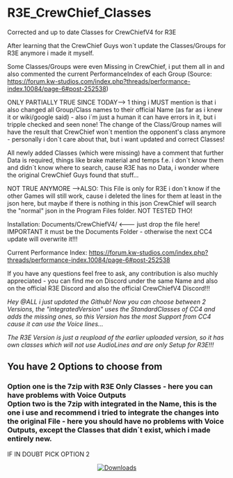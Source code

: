 # R3E_CrewChief_Classes
Corrected and up to date Classes for CrewChiefV4 for R3E

After learning that the CrewChief Guys won´t update the Classes/Groups for R3E anymore i made it myself.

Some Classes/Groups were even Missing in CrewChief, i put them all in and also commented the current PerformanceIndex of each Group (Source: https://forum.kw-studios.com/index.php?threads/performance-index.10084/page-6#post-252538)

ONLY PARTIALLY TRUE SINCE TODAY--> 1 thing i MUST mention is that i also changed all Group/Class names to their official Name (as far as i knew it or wiki/google said) - also i´m just a human it can have errors in it, but i tripple checked and seen none! The change of the Class/Group names will have the result that CrewChief won´t mention the opponent's class anymore - personally i don´t care about that, but i want updated and correct Classes!

All newly added Classes (which were missing) have a comment that further Data is required, things like brake material and temps f.e. i don´t know them and didn´t know where to search, cause R3E has no Data, i wonder where the original CrewChief Guys found that stuff...

NOT TRUE ANYMORE -->ALSO: This File is only for R3E i don´t know if the other Games will still work, cause i deleted the lines for them at least in the json here, but maybe if there is nothing in this json CrewChief will search the "normal" json in the Program Files folder. NOT TESTED THO!

Installation: Documents/CrewChiefV4/ <--- just drop the file here! IMPORTANT it must be the Documents Folder - otherwise the next CC4 update will overwrite it!!!

Current Performance Index: https://forum.kw-studios.com/index.php?threads/performance-index.10084/page-6#post-252538

If you have any questions feel free to ask, any contribution is also muchly appreciated - you can find me on Discord under the same Name and also on the official R3E Discord and also the official CrewChiefV4 Discord!!!

<i>Hey @ALL i just updated the Github! Now you can choose between 2 Versions, the "integratedVersion" uses the StandardClasses of CC4 and adds the missing ones, so this Version has the most Support from CC4 cause it can use the Voice lines...

The R3E Version is just a reupload of the earlier uploaded version, so it has own classes which will not use AudioLines and are only Setup for R3E!!!</i>

<h2>You have 2 Options to choose from</h2>

<h3>Option one is the 7zip with R3E Only Classes - here you can have problems with Voice Outputs <br>
Option two is the 7zip with integrated in the Name, this is the one i use and recommend i tried to integrate the changes into the original File - here you should have no problems with Voice Outputs, except the Classes that didn´t exist, which i made entirely new.</h3>

IF IN DOUBT PICK OPTION 2


<p align="center">
    <a href="https://github.com/ToastyBanK3nobi/R3E_CrewChief_Classes/releases">
        <img src="https://img.shields.io/github/downloads/ToastyBanK3nobi/R3E_CrewChief_Classes/total.svg?style=flat-square&label=Downloads" alt="Downloads">
    </a>
</p>
